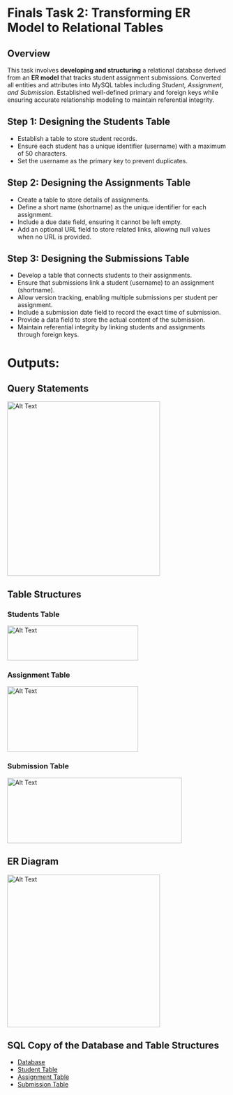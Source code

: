 # Finals Task 2: Transforming ER Model to Relational Tables

## Overview
This task involves **developing and structuring** a relational database derived from an **ER model** that tracks student assignment submissions. Converted all entities and attributes into MySQL tables including *Student, Assignment, and Submission*. Established well-defined primary and foreign keys while ensuring accurate relationship modeling to maintain referential integrity.

## Step 1: Designing the Students Table
- Establish a table to store student records.
- Ensure each student has a unique identifier (username) with a maximum of 50 characters.
- Set the username as the primary key to prevent duplicates.

## Step 2: Designing the Assignments Table
- Create a table to store details of assignments.
- Define a short name (shortname) as the unique identifier for each assignment.
- Include a due date field, ensuring it cannot be left empty.
- Add an optional URL field to store related links, allowing null values when no URL is provided.

## Step 3: Designing the Submissions Table
- Develop a table that connects students to their assignments.
- Ensure that submissions link a student (username) to an assignment (shortname).
- Allow version tracking, enabling multiple submissions per student per assignment.
- Include a submission date field to record the exact time of submission.
- Provide a data field to store the actual content of the submission.
- Maintain referential integrity by linking students and assignments through foreign keys.

# Outputs:
## Query Statements
<img src="images/query_statement.png" alt="Alt Text" width="350" height="400">

## Table Structures
### Students Table
<img src="images/student_tbl.png" alt="Alt Text" width="300" height="80">

### Assignment Table
<img src="images/assignment_tbl.png" alt="Alt Text" width="300" height="150">

### Submission Table
<img src="images/submission_tbl.png" alt="Alt Text" width="400" height="150">

## ER Diagram
<img src="images/erd.png" alt="Alt Text" width="350" height="350">

## SQL Copy of the Database and Table Structures
- [Database](https://github.com/arieee5/EDM-Portfolio-Alian/blob/main/Finals%20Task%202/sqlfiles/query_statement.sql)
- [Student Table](https://github.com/arieee5/EDM-Portfolio-Alian/blob/main/Finals%20Task%202/sqlfiles/sasdb_student_tbl.sql)
- [Assignment Table](https://github.com/arieee5/EDM-Portfolio-Alian/blob/main/Finals%20Task%202/sqlfiles/sasdb_assignment_tbl.sql)
- [Submission Table](https://github.com/arieee5/EDM-Portfolio-Alian/blob/main/Finals%20Task%202/sqlfiles/sasdb_submission_tbl.sql)

